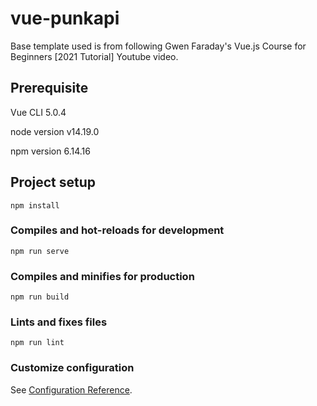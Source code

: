# vue-punkapi

Base template used is from following Gwen Faraday's Vue.js Course for Beginners [2021 Tutorial] Youtube video.

## Prerequisite
Vue CLI 5.0.4

node version v14.19.0 

npm version 6.14.16

## Project setup
```
npm install
```

### Compiles and hot-reloads for development
```
npm run serve
```

### Compiles and minifies for production
```
npm run build
```

### Lints and fixes files
```
npm run lint
```

### Customize configuration
See [Configuration Reference](https://cli.vuejs.org/config/).
